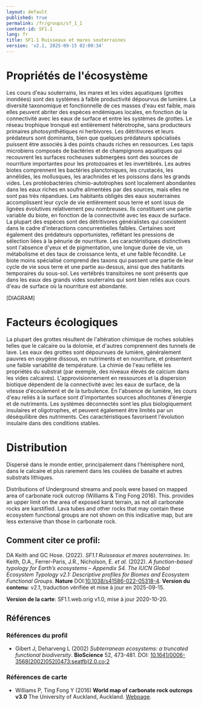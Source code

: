```yaml
---
layout: default
published: true
permalink: /fr/groups/sf_1_1
content-id: SF1.1
lang: fr
title: SF1.1 Ruisseaux et mares souterraines
version: 'v2.1, 2025-09-15 02:09:34'
---
```




# Propriétés de l'écosystème
 
Les cours d\'eau souterrains, les mares et les vides aquatiques (grottes
inondées) sont des systèmes à faible productivité dépourvus de lumière.
La diversité taxonomique et fonctionnelle de ces masses d\'eau est
faible, mais elles peuvent abriter des espèces endémiques locales, en
fonction de la connectivité avec les eaux de surface et entre les
systèmes de grottes. Le réseau trophique tronqué est entièrement
hétérotrophe, sans producteurs primaires photosynthétiques ni
herbivores. Les détritivores et leurs prédateurs sont dominants, bien
que quelques prédateurs spécialisés puissent être associés à des points
chauds riches en ressources. Les tapis microbiens composés de bactéries
et de champignons aquatiques qui recouvrent les surfaces rocheuses
submergées sont des sources de nourriture importantes pour les
protozoaires et les invertébrés. Les autres biotes comprennent les
bactéries planctoniques, les crustacés, les annélides, les mollusques,
les arachnides et les poissons dans les grands vides. Les
protéobactéries chimio-autotrophes sont localement abondantes dans les
eaux riches en soufre alimentées par des sources, mais elles ne sont pas
très répandues. Les habitants obligés des eaux souterraines
accomplissent leur cycle de vie entièrement sous terre et sont issus de
lignées évolutives relativement peu nombreuses. Ils constituent une
partie variable du biote, en fonction de la connectivité avec les eaux
de surface. La plupart des espèces sont des détritivores généralistes
qui coexistent dans le cadre d\'interactions concurrentielles faibles.
Certaines sont également des prédateurs opportunistes, reflétant les
pressions de sélection liées à la pénurie de nourriture. Les
caractéristiques distinctives sont l\'absence d\'yeux et de
pigmentation, une longue durée de vie, un métabolisme et des taux de
croissance lents, et une faible fécondité. Le biote moins spécialisé
comprend des taxons qui passent une partie de leur cycle de vie sous
terre et une partie au-dessus, ainsi que des habitants temporaires du
sous-sol. Les vertébrés transitoires ne sont présents que dans les eaux
des grands vides souterrains qui sont bien reliés aux cours d\'eau de
surface où la nourriture est abondante.

[DIAGRAM]

# Facteurs écologiques
 
La plupart des grottes résultent de l\'altération chimique de roches
solubles telles que le calcaire ou la dolomie, et d\'autres comprennent
des tunnels de lave. Les eaux des grottes sont dépourvues de lumière,
généralement pauvres en oxygène dissous, en nutriments et en nourriture,
et présentent une faible variabilité de température. La chimie de l\'eau
reflète les propriétés du substrat (par exemple, des niveaux élevés de
calcium dans les vides calcaires). L\'approvisionnement en ressources et
la dispersion biotique dépendent de la connectivité avec les eaux de
surface, de la vitesse d\'écoulement et de la turbulence. En l\'absence
de lumière, les cours d\'eau reliés à la surface sont d\'importantes
sources allochtones d\'énergie et de nutriments. Les systèmes
déconnectés sont les plus biologiquement insulaires et oligotrophes, et
peuvent également être limités par un déséquilibre des nutriments. Ces
caractéristiques favorisent l\'évolution insulaire dans des conditions
stables.
 
# Distribution
 
Dispersé dans le monde entier, principalement dans l\'hémisphère nord,
dans le calcaire et plus rarement dans les coulées de basalte et autres
substrats lithiques.

Distributions of Underground streams and pools were based on mapped area of carbonate rock outcrop (Williams & Ting Fong 2016). This. provides an upper limit on the area of exposed karst terrain, as not all carbonate rocks are karstified. Lava tubes and other rocks that may contain these ecosystem functional groups are not shown on this indicative map, but are less extensive than those in carbonate rock.

## Comment citer ce profil:

DA Keith and GC Hose. (2022). *SF1.1 Ruisseaux et mares souterraines*. In: Keith, D.A., Ferrer-Paris, J.R., Nicholson, E. *et al.* (2022). *A function-based typology for Earth’s ecosystems – Appendix S4. The IUCN Global Ecosystem Typology v2.1: Descriptive profiles for Biomes and Ecosystem Functional Groups*. **Nature** DOI:[10.1038/s41586-022-05318-4](https://doi.org/10.1038/s41586-022-05318-4).
**Version du contenu**: v2.1, traduction vérifiée et mise à jour en 2025-09-15.

**Version de la carte**: SF1.1.web.orig v1.0, mise à jour 2020-10-20.

## Références

### Références du profil

* Gibert J, Deharveng L  (2002) *Subterranean ecosystems: a truncated functional biodiversity*. **BioScience** 52, 473-481. DOI: [10.1641/0006-3568(2002)052[0473:seatfb]2.0.co;2](http://doi.org/10.1641/0006-3568(2002)052[0473:seatfb]2.0.co;2)

### Références de carte
* Williams P, Ting Fong Y  (2016) **World map of carbonate rock outcrops v3.0** The University of Auckland, Auckland. [Webpage](https://www.fos.auckland.ac.nz/our_research/karst/).

